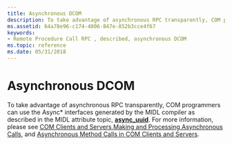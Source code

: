 ```yaml
---
title: Asynchronous DCOM
description: To take advantage of asynchronous RPC transparently, COM programmers can use the Async\ interfaces generated by the MIDL compiler as described in the MIDL attribute topic, async\_uuid.
ms.assetid: 64a78e96-c174-4006-847e-852b3cce4f67
keywords:
- Remote Procedure Call RPC , described, asynchronous DCOM
ms.topic: reference
ms.date: 05/31/2018
---
```


# Asynchronous DCOM

To take advantage of asynchronous RPC transparently, COM programmers can use the Async\* interfaces generated by the MIDL compiler as described in the MIDL attribute topic, [**async\_uuid**](../midl/async-uuid.md). For more information, please see [COM Clients and Servers](../com/com-clients-and-servers.md),[Making and Processing Asynchronous Calls](../com/making-and-processing-asynchronous-calls.md), and [Asynchronous Method Calls in COM Clients and Servers](/archive/msdn-magazine/2000/april/windows-2000-asynchronous-method-calls-eliminate-the-wait-for-com-clients-and-servers).

 

 

